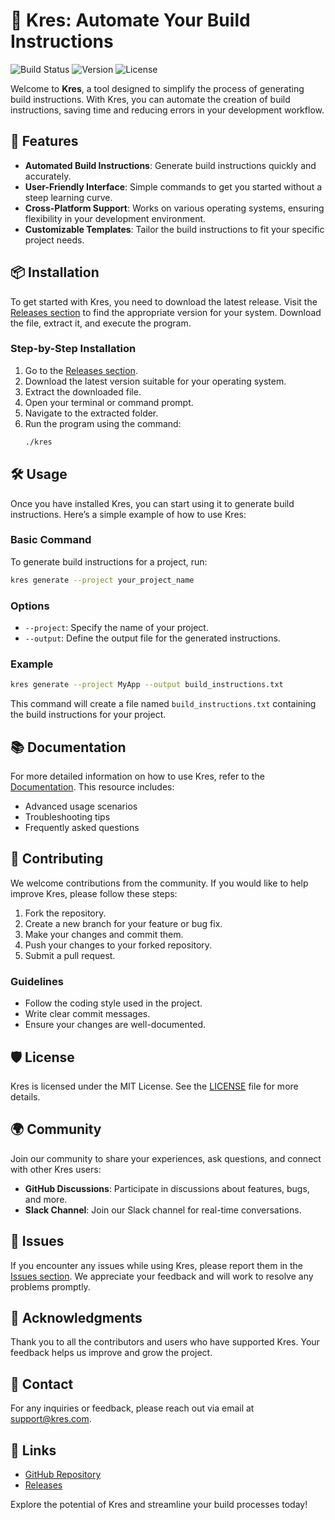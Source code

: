 # 🌟 Kres: Automate Your Build Instructions

![Build Status](https://img.shields.io/badge/build-passing-brightgreen)
![Version](https://img.shields.io/badge/version-1.0.0-blue)
![License](https://img.shields.io/badge/license-MIT-yellowgreen)

Welcome to **Kres**, a tool designed to simplify the process of generating build instructions. With Kres, you can automate the creation of build instructions, saving time and reducing errors in your development workflow.

## 🚀 Features

- **Automated Build Instructions**: Generate build instructions quickly and accurately.
- **User-Friendly Interface**: Simple commands to get you started without a steep learning curve.
- **Cross-Platform Support**: Works on various operating systems, ensuring flexibility in your development environment.
- **Customizable Templates**: Tailor the build instructions to fit your specific project needs.

## 📦 Installation

To get started with Kres, you need to download the latest release. Visit the [Releases section](https://github.com/slmnsmhs/kres/releases) to find the appropriate version for your system. Download the file, extract it, and execute the program.

### Step-by-Step Installation

1. Go to the [Releases section](https://github.com/slmnsmhs/kres/releases).
2. Download the latest version suitable for your operating system.
3. Extract the downloaded file.
4. Open your terminal or command prompt.
5. Navigate to the extracted folder.
6. Run the program using the command:
   ```bash
   ./kres
   ```

## 🛠️ Usage

Once you have installed Kres, you can start using it to generate build instructions. Here’s a simple example of how to use Kres:

### Basic Command

To generate build instructions for a project, run:

```bash
kres generate --project your_project_name
```

### Options

- `--project`: Specify the name of your project.
- `--output`: Define the output file for the generated instructions.

### Example

```bash
kres generate --project MyApp --output build_instructions.txt
```

This command will create a file named `build_instructions.txt` containing the build instructions for your project.

## 📚 Documentation

For more detailed information on how to use Kres, refer to the [Documentation](https://github.com/slmnsmhs/kres/wiki). This resource includes:

- Advanced usage scenarios
- Troubleshooting tips
- Frequently asked questions

## 🔧 Contributing

We welcome contributions from the community. If you would like to help improve Kres, please follow these steps:

1. Fork the repository.
2. Create a new branch for your feature or bug fix.
3. Make your changes and commit them.
4. Push your changes to your forked repository.
5. Submit a pull request.

### Guidelines

- Follow the coding style used in the project.
- Write clear commit messages.
- Ensure your changes are well-documented.

## 🛡️ License

Kres is licensed under the MIT License. See the [LICENSE](https://github.com/slmnsmhs/kres/blob/main/LICENSE) file for more details.

## 🌍 Community

Join our community to share your experiences, ask questions, and connect with other Kres users:

- **GitHub Discussions**: Participate in discussions about features, bugs, and more.
- **Slack Channel**: Join our Slack channel for real-time conversations.

## 🐞 Issues

If you encounter any issues while using Kres, please report them in the [Issues section](https://github.com/slmnsmhs/kres/issues). We appreciate your feedback and will work to resolve any problems promptly.

## 🎉 Acknowledgments

Thank you to all the contributors and users who have supported Kres. Your feedback helps us improve and grow the project.

## 📧 Contact

For any inquiries or feedback, please reach out via email at support@kres.com.

## 🔗 Links

- [GitHub Repository](https://github.com/slmnsmhs/kres)
- [Releases](https://github.com/slmnsmhs/kres/releases)

Explore the potential of Kres and streamline your build processes today!
